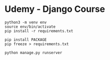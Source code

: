 # Udemy - Django Course

```
python3 -m venv env
source env/bin/activate
pip install -r requirements.txt
```

```
pip install PACKAGE
pip freeze > requirements.txt
```

```
python manage.py runserver
```
